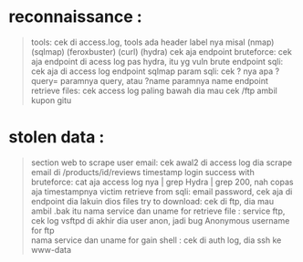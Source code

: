 # reconnaissance :
> tools: cek di access.log, tools ada header label nya misal (nmap) (sqlmap) (feroxbuster) (curl) (hydra) cek aja
> endpoint bruteforce: cek aja endpoint di acess log pas hydra, itu yg vuln brute
> endpoint sqli: cek aja di access log endpoint sqlmap
> param sqli: cek ? nya apa ?query= paramnya query, atau ?name paramnya name
> endpoint retrieve files: cek access log paling bawah dia mau cek /ftp ambil kupon gitu


# stolen data :
> section web to scrape user email: cek awal2 di access log dia scrape email di /products/id/reviews
> timestamp login success with bruteforce: cat aja access log nya | grep Hydra | grep 200, nah copas aja timestampnya
> victim retrieve from sqli: email password, cek aja di endpoint dia lakuin dios
> files try to download: cek di ftp, dia mau ambil .bak itu
> nama service dan uname for retrieve file : service ftp, cek log vsftpd di akhir dia user anon, jadi bug Anonymous username for ftp  
> nama service dan uname for gain shell : cek di auth log, dia ssh ke www-data
